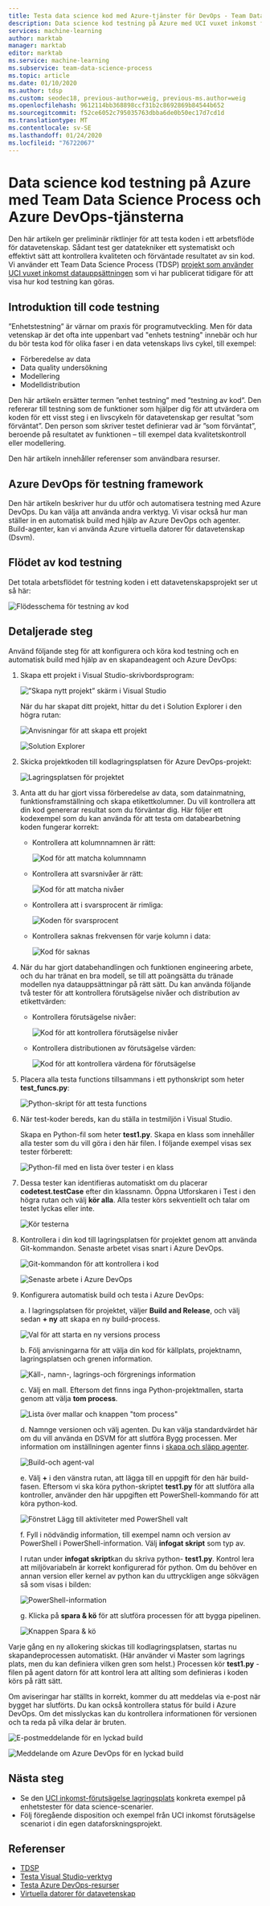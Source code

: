```yaml
---
title: Testa data science kod med Azure-tjänster för DevOps - Team Data Science Process
description: Data science kod testning på Azure med UCI vuxet inkomst förutsägelse datauppsättningen med Team Data Science Process och Azure DevOps-tjänsterna
services: machine-learning
author: marktab
manager: marktab
editor: marktab
ms.service: machine-learning
ms.subservice: team-data-science-process
ms.topic: article
ms.date: 01/10/2020
ms.author: tdsp
ms.custom: seodec18, previous-author=weig, previous-ms.author=weig
ms.openlocfilehash: 9612114bb368898ccf31b2c8692869b84544b652
ms.sourcegitcommit: f52ce6052c795035763dbba6de0b50ec17d7cd1d
ms.translationtype: MT
ms.contentlocale: sv-SE
ms.lasthandoff: 01/24/2020
ms.locfileid: "76722067"
---
```

# <a name="data-science-code-testing-on-azure-with-the-team-data-science-process-and-azure-devops-services"></a>Data science kod testning på Azure med Team Data Science Process och Azure DevOps-tjänsterna
Den här artikeln ger preliminär riktlinjer för att testa koden i ett arbetsflöde för datavetenskap. Sådant test ger datatekniker ett systematiskt och effektivt sätt att kontrollera kvaliteten och förväntade resultatet av sin kod. Vi använder ett Team Data Science Process (TDSP) [projekt som använder UCI vuxet inkomst datauppsättningen](https://github.com/Azure/MachineLearningSamples-TDSPUCIAdultIncome) som vi har publicerat tidigare för att visa hur kod testning kan göras. 

## <a name="introduction-on-code-testing"></a>Introduktion till code testning
”Enhetstestning” är värnar om praxis för programutveckling. Men för data vetenskap är det ofta inte uppenbart vad "enhets testning" innebär och hur du bör testa kod för olika faser i en data vetenskaps livs cykel, till exempel:

* Förberedelse av data
* Data quality undersökning
* Modellering
* Modelldistribution 

Den här artikeln ersätter termen ”enhet testning” med ”testning av kod”. Den refererar till testning som de funktioner som hjälper dig för att utvärdera om koden för ett visst steg i en livscykeln för datavetenskap ger resultat ”som förväntat”. Den person som skriver testet definierar vad är ”som förväntat”, beroende på resultatet av funktionen – till exempel data kvalitetskontroll eller modellering.

Den här artikeln innehåller referenser som användbara resurser.

## <a name="azure-devops-for-the-testing-framework"></a>Azure DevOps för testning framework
Den här artikeln beskriver hur du utför och automatisera testning med Azure DevOps. Du kan välja att använda andra verktyg. Vi visar också hur man ställer in en automatisk build med hjälp av Azure DevOps och agenter. Build-agenter, kan vi använda Azure virtuella datorer för datavetenskap (Dsvm).

## <a name="flow-of-code-testing"></a>Flödet av kod testning
Det totala arbetsflödet för testning koden i ett datavetenskapsprojekt ser ut så här: 

![Flödesschema för testning av kod](./media/code-test/test-flow-chart.PNG)

    
## <a name="detailed-steps"></a>Detaljerade steg

Använd följande steg för att konfigurera och köra kod testning och en automatisk build med hjälp av en skapandeagent och Azure DevOps:

1. Skapa ett projekt i Visual Studio-skrivbordsprogram:

    ![”Skapa nytt projekt” skärm i Visual Studio](./media/code-test/create_project.PNG)

   När du har skapat ditt projekt, hittar du det i Solution Explorer i den högra rutan:
    
    ![Anvisningar för att skapa ett projekt](./media/code-test/create_python_project_in_vs.PNG)

    ![Solution Explorer](./media/code-test/solution_explorer_in_vs.PNG)

1. Skicka projektkoden till kodlagringsplatsen för Azure DevOps-projekt: 

    ![Lagringsplatsen för projektet](./media/code-test/create_repo.PNG)

1. Anta att du har gjort vissa förberedelse av data, som datainmatning, funktionsframställning och skapa etikettkolumner. Du vill kontrollera att din kod genererar resultat som du förväntar dig. Här följer ett kodexempel som du kan använda för att testa om databearbetning koden fungerar korrekt:

    * Kontrollera att kolumnnamnen är rätt:
    
      ![Kod för att matcha kolumnnamn](./media/code-test/check_column_names.PNG)

    * Kontrollera att svarsnivåer är rätt:

      ![Kod för att matcha nivåer](./media/code-test/check_response_levels.PNG)

    * Kontrollera att i svarsprocent är rimliga:

      ![Koden för svarsprocent](./media/code-test/check_response_percentage.PNG)

    * Kontrollera saknas frekvensen för varje kolumn i data:
    
      ![Kod för saknas](./media/code-test/check_missing_rate.PNG)


1. När du har gjort databehandlingen och funktionen engineering arbete, och du har tränat en bra modell, se till att poängsätta du tränade modellen nya datauppsättningar på rätt sätt. Du kan använda följande två tester för att kontrollera förutsägelse nivåer och distribution av etikettvärden:

    * Kontrollera förutsägelse nivåer:
    
      ![Kod för att kontrollera förutsägelse nivåer](./media/code-test/check_prediction_levels.PNG)

    * Kontrollera distributionen av förutsägelse värden:

      ![Kod för att kontrollera värdena för förutsägelse](./media/code-test/check_prediction_values.PNG)

1. Placera alla testa functions tillsammans i ett pythonskript som heter **test_funcs.py**:

    ![Python-skript för att testa functions](./media/code-test/create_file_test_func.PNG)


1. När test-koder bereds, kan du ställa in testmiljön i Visual Studio.

   Skapa en Python-fil som heter **test1.py**. Skapa en klass som innehåller alla tester som du vill göra i den här filen. I följande exempel visas sex tester förberett:
    
    ![Python-fil med en lista över tester i en klass](./media/code-test/create_file_test1_class.PNG)

1. Dessa tester kan identifieras automatiskt om du placerar **codetest.testCase** efter din klassnamn. Öppna Utforskaren i Test i den högra rutan och välj **kör alla**. Alla tester körs sekventiellt och talar om testet lyckas eller inte.

    ![Kör testerna](./media/code-test/run_tests.PNG)

1. Kontrollera i din kod till lagringsplatsen för projektet genom att använda Git-kommandon. Senaste arbetet visas snart i Azure DevOps.

    ![Git-kommandon för att kontrollera i kod](./media/code-test/git_check_in.PNG)

    ![Senaste arbete i Azure DevOps](./media/code-test/git_check_in_most_recent_work.PNG)

1. Konfigurera automatisk build och testa i Azure DevOps:

    a. I lagringsplatsen för projektet, väljer **Build and Release**, och välj sedan **+ ny** att skapa en ny build-process.

    ![Val för att starta en ny versions process](./media/code-test/create_new_build.PNG)

    b. Följ anvisningarna för att välja din kod för källplats, projektnamn, lagringsplatsen och grenen information.
    
    ![Käll-, namn-, lagrings-och förgrenings information](./media/code-test/fill_in_build_info.PNG)

    c. Välj en mall. Eftersom det finns inga Python-projektmallen, starta genom att välja **tom process**. 

    ![Lista över mallar och knappen "tom process"](./media/code-test/start_empty_process_template.PNG)

    d. Namnge versionen och välj agenten. Du kan välja standardvärdet här om du vill använda en DSVM för att slutföra Bygg processen. Mer information om inställningen agenter finns i [skapa och släpp agenter](https://docs.microsoft.com/azure/devops/pipelines/agents/agents?view=vsts).
    
    ![Build-och agent-val](./media/code-test/select_agent.PNG)

    e. Välj **+** i den vänstra rutan, att lägga till en uppgift för den här build-fasen. Eftersom vi ska köra python-skriptet **test1.py** för att slutföra alla kontroller, använder den här uppgiften ett PowerShell-kommando för att köra python-kod.
    
    ![Fönstret Lägg till aktiviteter med PowerShell valt](./media/code-test/add_task_powershell.PNG)

    f. Fyll i nödvändig information, till exempel namn och version av PowerShell i PowerShell-information. Välj **infogat skript** som typ av. 
    
    I rutan under **infogat skript**kan du skriva python- **test1.py**. Kontrol lera att miljövariabeln är korrekt konfigurerad för python. Om du behöver en annan version eller kernel av python kan du uttryckligen ange sökvägen så som visas i bilden: 
    
    ![PowerShell-information](./media/code-test/powershell_scripts.PNG)

    g. Klicka på **spara & kö** för att slutföra processen för att bygga pipelinen.

    ![Knappen Spara & kö](./media/code-test/save_and_queue_build_definition.PNG)

Varje gång en ny allokering skickas till kodlagringsplatsen, startas nu skapandeprocessen automatiskt. (Här använder vi Master som lagrings plats, men du kan definiera vilken gren som helst.) Processen kör **test1.py** -filen på agent datorn för att kontrol lera att allting som definieras i koden körs på rätt sätt. 

Om aviseringar har ställts in korrekt, kommer du att meddelas via e-post när bygget har slutförts. Du kan också kontrollera status för build i Azure DevOps. Om det misslyckas kan du kontrollera informationen för versionen och ta reda på vilka delar är bruten.

![E-postmeddelande för en lyckad build](./media/code-test/email_build_succeed.PNG)

![Meddelande om Azure DevOps för en lyckad build](./media/code-test/vs_online_build_succeed.PNG)

## <a name="next-steps"></a>Nästa steg
* Se den [UCI inkomst-förutsägelse lagringsplats](https://github.com/Azure/MachineLearningSamples-TDSPUCIAdultIncome) konkreta exempel på enhetstester för data science-scenarier.
* Följ föregående disposition och exempel från UCI inkomst förutsägelse scenariot i din egen dataforskningsprojekt.

## <a name="references"></a>Referenser
* [TDSP](https://aka.ms/tdsp)
* [Testa Visual Studio-verktyg](https://www.visualstudio.com/vs/features/testing-tools/)
* [Testa Azure DevOps-resurser](https://www.visualstudio.com/team-services/)
* [Virtuella datorer för datavetenskap](https://azure.microsoft.com/services/virtual-machines/data-science-virtual-machines/)
